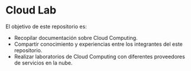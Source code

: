 # Cloud Lab

El objetivo de este repositorio es:

- Recopilar documentación sobre Cloud Computing.
- Compartir conocimiento y experiencias entre los integrantes del este repositorio.
- Realizar laboratorios de Cloud Computing con diferentes proveedores de servicios en la nube.
